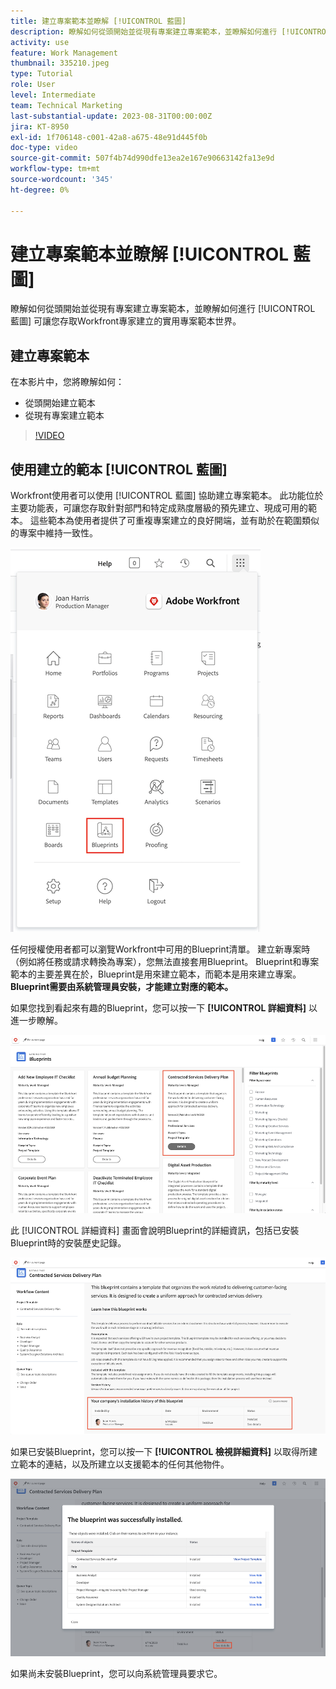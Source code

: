 ```yaml
---
title: 建立專案範本並瞭解 [!UICONTROL 藍圖]
description: 瞭解如何從頭開始並從現有專案建立專案範本，並瞭解如何進行 [!UICONTROL 藍圖] 可讓您存取Workfront專家建立的實用專案範本世界。
activity: use
feature: Work Management
thumbnail: 335210.jpeg
type: Tutorial
role: User
level: Intermediate
team: Technical Marketing
last-substantial-update: 2023-08-31T00:00:00Z
jira: KT-8950
exl-id: 1f706148-c001-42a8-a675-48e91d445f0b
doc-type: video
source-git-commit: 507f4b74d990dfe13ea2e167e90663142fa13e9d
workflow-type: tm+mt
source-wordcount: '345'
ht-degree: 0%

---
```


# 建立專案範本並瞭解 [!UICONTROL 藍圖]

瞭解如何從頭開始並從現有專案建立專案範本，並瞭解如何進行 [!UICONTROL 藍圖] 可讓您存取Workfront專家建立的實用專案範本世界。

## 建立專案範本

在本影片中，您將瞭解如何：

* 從頭開始建立範本
* 從現有專案建立範本

>[!VIDEO](https://video.tv.adobe.com/v/335210/?quality=12&learn=on)

## 使用建立的範本 [!UICONTROL 藍圖]

Workfront使用者可以使用 [!UICONTROL 藍圖] 協助建立專案範本。 此功能位於主要功能表，可讓您存取針對部門和特定成熟度層級的預先建立、現成可用的範本。 這些範本為使用者提供了可重複專案建立的良好開端，並有助於在範圍類似的專案中維持一致性。

![主功能表中的Blueprint](assets/pt-blueprints-01.png)

任何授權使用者都可以瀏覽Workfront中可用的Blueprint清單。 建立新專案時（例如將任務或請求轉換為專案），您無法直接套用Blueprint。 Blueprint和專案範本的主要差異在於，Blueprint是用來建立範本，而範本是用來建立專案。 **Blueprint需要由系統管理員安裝，才能建立對應的範本。**

如果您找到看起來有趣的Blueprint，您可以按一下 **[!UICONTROL 詳細資料]** 以進一步瞭解。

![藍圖清單](assets/pt-blueprints-02.png)

此 [!UICONTROL 詳細資料] 畫面會說明Blueprint的詳細資訊，包括已安裝Blueprint時的安裝歷史記錄。

![有關使用Blueprint的詳細資訊](assets/pt-blueprints-03.png)

如果已安裝Blueprint，您可以按一下 **[!UICONTROL 檢視詳細資料]** 以取得所建立範本的連結，以及所建立以支援範本的任何其他物件。

![有關Blueprint安裝的詳細資料](assets/pt-blueprints-04.png)

如果尚未安裝Blueprint，您可以向系統管理員要求它。
